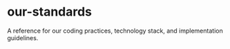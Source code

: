 # our-standards
A reference for our coding practices, technology stack, and implementation guidelines.
